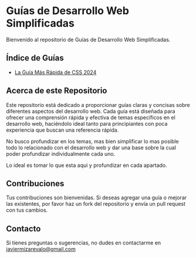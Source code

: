# Guías de Desarrollo Web Simplificadas

Bienvenido al repositorio de Guías de Desarrollo Web Simplificadas.

## Índice de Guías

- [La Guía Más Rápida de CSS 2024](La%20guia%20mas%20rapida%20de%20css%202024.md)

## Acerca de este Repositorio

Este repositorio está dedicado a proporcionar guías claras y concisas sobre diferentes aspectos del desarrollo web. Cada guía está diseñada para ofrecer una comprensión rápida y efectiva de temas específicos en el desarrollo web, haciéndolo ideal tanto para principiantes con poca experiencia que buscan una referencia rápida.

No busco profundizar en los temas, mas bien simplificar lo mas posible todo lo relacionado con el desarrollo web y dar una base sobre la cual poder profundizar individualmente cada uno.

Lo ideal es tomar lo que esta aqui y profundizar en cada apartado.

## Contribuciones

Tus contribuciones son bienvenidas. Si deseas agregar una guía o mejorar las existentes, por favor haz un fork del repositorio y envía un pull request con tus cambios.

## Contacto

Si tienes preguntas o sugerencias, no dudes en contactarme en javiermizarevalo@gmail.com
